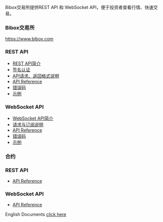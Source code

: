
Bibox交易所提供REST API 和 WebSocket API，便于投资者查看行情、快速交易。

### Bibox交易所
https://www.bibox.com

### REST API
* [REST API简介](https://github.com/Biboxcom/API_Docs/wiki/REST_introduction)
* [签名认证](https://github.com/Biboxcom/API_Docs/wiki/REST_API_Sign)
* [API请求、返回格式说明](https://github.com/Biboxcom/API_Docs/wiki/REST_Request_Response)
* [API Reference](https://github.com/Biboxcom/API_Docs/wiki/REST_API_Reference)
* [错误码](https://github.com/Biboxcom/API_Docs/wiki/REST_error_code)
* [示例](https://github.com/Biboxcom/REST-API-demos)

### WebSocket API
* [WebSocket API简介](https://github.com/Biboxcom/API_Docs/wiki/WS_introduction)
* [请求与订阅说明](https://github.com/Biboxcom/API_Docs/wiki/WS_request)
* [API Reference](https://github.com/Biboxcom/API_Docs/wiki/WS_API_Reference)
* [错误码](https://github.com/Biboxcom/API_Docs/wiki/WS_error_code)
* [示例](https://github.com/Biboxcom/WS-API-demos)

### 合约

### REST API
* [API Reference](https://github.com/Biboxcom/API_Docs/wiki/REST_API_Reference_C)

### WebSocket API
* [API Reference](https://github.com/Biboxcom/API_Docs/wiki/WS_API_Reference_C)

English Documents <a href='https://github.com/Biboxcom/API_Docs_en'>click here</a>